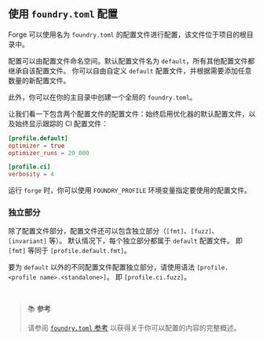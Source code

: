 
## 使用 `foundry.toml` 配置

Forge 可以使用名为 `foundry.toml` 的配置文件进行配置，该文件位于项目的根目录中。

配置可以由配置文件命名空间。默认配置文件名为 `default`，所有其他配置文件都继承自该配置文件。 你可以自由自定义 `default` 配置文件，并根据需要添加任意数量的新配置文件。

此外，你可以在你的主目录中创建一个全局的 `foundry.toml`。

让我们看一下包含两个配置文件的配置文件：始终启用优化器的默认配置文件，以及始终显示跟踪的 CI 配置文件：

```toml
[profile.default]
optimizer = true
optimizer_runs = 20_000

[profile.ci]
verbosity = 4
```

运行 `forge` 时，你可以使用 `FOUNDRY_PROFILE` 环境变量指定要使用的配置文件。

### 独立部分

除了配置文件部分，配置文件还可以包含独立部分（`[fmt]`、`[fuzz]`、`[invariant]` 等）。 默认情况下，每个独立部分都属于 `default` 配置文件。
即 `[fmt]` 等同于 `[profile.default.fmt]`。

要为 `default` 以外的不同配置文件配置独立部分，请使用语法 `[profile.<profile name>.<standalone>]`。
即 `[profile.ci.fuzz]`。

<br>

> 📚 **参考**
>
> 请参阅 [`foundry.toml` 参考](../reference/config/) 以获得关于你可以配置的内容的完整概述。